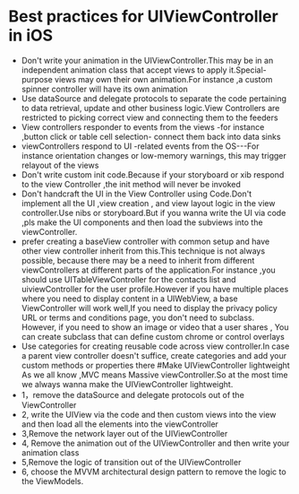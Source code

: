 # Best practices for UIViewController in iOS
* Don't write your animation in the UIViewController.This may be in an independent animation class that accept views to apply it.Special-purpose views may own their own animation.For instance ,a custom spinner controller will have its own animation
* Use dataSource and delegate protocols to separate the code pertaining to data retrieval, update and other business logic.View Controllers are restricted to picking correct view and connecting them to the feeders
* View controllers responder to events from the views -for instance ,button click or table cell selection- connect them back into data sinks
* viewControllers respond to UI -related events from the OS---For instance orientation changes or low-memory warnings, this may trigger relayout of the views
* Don't write custom init code.Because if your storyboard or xib respond to the view Controller ,the init method will never be invoked
* Don't handcraft the UI in the View Controller using Code.Don't implement all the UI ,view creation , and view layout logic in the view controller.Use nibs or storyboard.But if you wanna write the UI via code ,pls make the UI components and then load the subviews into the viewController.
* prefer creating a baseView controller with common setup and have other view controller inherit from this.This technique is not always possible, because there may be a need to inherit from different viewControllers at different parts of the application.For instance ,you should use UITableViewController for the contacts list and uiviewController for the user profile.However if you have multiple places  where you need to display content in a UIWebView, a base ViewController will work well,If you need to display the privacy policy URL or terms and conditions page, you don't need  to subclass. However, if you need to show an image or video that a user shares , You can create subclass that can define custom chrome or control overlays
* Use categories for creating reusable code across view controller.In case a parent view controller doesn't suffice, create categories and add your custom methods or properties there
#Make UIViewController lightweight 
As we all know ,MVC means Massive viewController.So at the most time we always wanna make the UIViewController lightweight.
* 1，remove the dataSource and delegate protocols out of the ViewController
* 2, write the UIView via the code and then custom views into the view and then load all the elements into the viewController
* 3,Remove the network layer out of the UIViewController
* 4, Remove the animation out of the UIViewController  and then write your animation class 
* 5,Remove the logic of transition out of the UIViewController
* 6, choose the MVVM architectural design pattern to remove the logic to the ViewModels.

